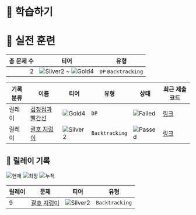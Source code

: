 # 📖 학습하기

# 🥇 실전 훈련
|총 문제 수|티어|유형|
|---:|---|---|
|2|![Silver2][s2] ~ ![Gold4][g4]|`DP` `Backtracking`|

|기록분류|이름|티어|유형|상태|최근 제출 코드|
|---|---|---|---|---|---|
|릴레이|[검정점과 빨간선](https://www.codetree.ai/training-field/search/problems/black-dot-and-red-line)|![Gold4][g4]|`DP`|![Failed][failed]|[링크](https://github.com/pinegreen83/codetree-TILs/blob/main/240430/%EA%B2%80%EC%A0%95%EC%A0%90%EA%B3%BC%20%EB%B9%A8%EA%B0%84%EC%84%A0/black-dot-and-red-line.cpp)|
|릴레이|[괄호 지렁이](https://www.codetree.ai/training-field/search/problems/parenthesis-worm)|![Silver2][s2]|`Backtracking`|![Passed][passed]|[링크](https://github.com/pinegreen83/codetree-TILs/blob/main/240430/%EA%B4%84%ED%98%B8%20%EC%A7%80%EB%A0%81%EC%9D%B4/parenthesis-worm.cpp)|


## 🏃 릴레이 기록
![현재](https://img.shields.io/badge/현재_릴레이-9-%235cb85c.svg?for-the-badge)
![최장](https://img.shields.io/badge/최장_릴레이-9-%23E34F26.svg?for-the-badge)
![누적](https://img.shields.io/badge/누적_릴레이-9-%2300599C.svg?for-the-badge)

|릴레이|문제|티어|유형|
|---|---|---|---|
|9|[괄호 지렁이](https://www.codetree.ai/training-field/search/problems/parenthesis-worm)|![Silver2][s2]|`Backtracking`|










[b5]: https://img.shields.io/badge/Bronze_5-%235D3E31.svg
[b4]: https://img.shields.io/badge/Bronze_4-%235D3E31.svg
[b3]: https://img.shields.io/badge/Bronze_3-%235D3E31.svg
[b2]: https://img.shields.io/badge/Bronze_2-%235D3E31.svg
[b1]: https://img.shields.io/badge/Bronze_1-%235D3E31.svg
[s5]: https://img.shields.io/badge/Silver_5-%23394960.svg
[s4]: https://img.shields.io/badge/Silver_4-%23394960.svg
[s3]: https://img.shields.io/badge/Silver_3-%23394960.svg
[s2]: https://img.shields.io/badge/Silver_2-%23394960.svg
[s1]: https://img.shields.io/badge/Silver_1-%23394960.svg
[g5]: https://img.shields.io/badge/Gold_5-%23FFC433.svg
[g4]: https://img.shields.io/badge/Gold_4-%23FFC433.svg
[g3]: https://img.shields.io/badge/Gold_3-%23FFC433.svg
[g2]: https://img.shields.io/badge/Gold_2-%23FFC433.svg
[g1]: https://img.shields.io/badge/Gold_1-%23FFC433.svg
[p5]: https://img.shields.io/badge/Platinum_5-%2376DDD8.svg
[p4]: https://img.shields.io/badge/Platinum_4-%2376DDD8.svg
[p3]: https://img.shields.io/badge/Platinum_3-%2376DDD8.svg
[p2]: https://img.shields.io/badge/Platinum_2-%2376DDD8.svg
[p1]: https://img.shields.io/badge/Platinum_1-%2376DDD8.svg
[passed]: https://img.shields.io/badge/Passed-%23009D27.svg
[failed]: https://img.shields.io/badge/Failed-%23D24D57.svg
[easy]: https://img.shields.io/badge/쉬움-%235cb85c.svg?for-the-badge
[medium]: https://img.shields.io/badge/보통-%23FFC433.svg?for-the-badge
[hard]: https://img.shields.io/badge/어려움-%23D24D57.svg?for-the-badge